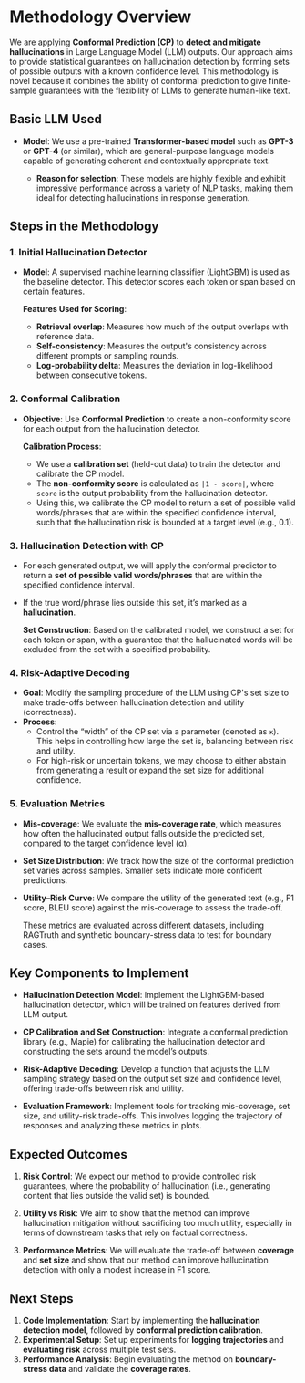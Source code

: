# Methodology Overview

We are applying **Conformal Prediction (CP)** to **detect and mitigate hallucinations** in Large Language Model (LLM) outputs. Our approach aims to provide statistical guarantees on hallucination detection by forming sets of possible outputs with a known confidence level. This methodology is novel because it combines the ability of conformal prediction to give finite-sample guarantees with the flexibility of LLMs to generate human-like text.

## Basic LLM Used

- **Model**: We use a pre-trained **Transformer-based model** such as **GPT-3** or **GPT-4** (or similar), which are general-purpose language models capable of generating coherent and contextually appropriate text.
  
  - **Reason for selection**: These models are highly flexible and exhibit impressive performance across a variety of NLP tasks, making them ideal for detecting hallucinations in response generation.

## Steps in the Methodology

### 1. Initial Hallucination Detector
- **Model**: A supervised machine learning classifier (LightGBM) is used as the baseline detector. This detector scores each token or span based on certain features.
  
  **Features Used for Scoring**:
  - **Retrieval overlap**: Measures how much of the output overlaps with reference data.
  - **Self-consistency**: Measures the output's consistency across different prompts or sampling rounds.
  - **Log-probability delta**: Measures the deviation in log-likelihood between consecutive tokens.

### 2. Conformal Calibration
- **Objective**: Use **Conformal Prediction** to create a non-conformity score for each output from the hallucination detector.
  
  **Calibration Process**:
  - We use a **calibration set** (held-out data) to train the detector and calibrate the CP model.
  - The **non-conformity score** is calculated as `|1 - score|`, where `score` is the output probability from the hallucination detector.
  - Using this, we calibrate the CP model to return a set of possible valid words/phrases that are within the specified confidence interval, such that the hallucination risk is bounded at a target level (e.g., 0.1).

### 3. Hallucination Detection with CP
- For each generated output, we will apply the conformal predictor to return a **set of possible valid words/phrases** that are within the specified confidence interval.
- If the true word/phrase lies outside this set, it’s marked as a **hallucination**.
  
  **Set Construction**: Based on the calibrated model, we construct a set for each token or span, with a guarantee that the hallucinated words will be excluded from the set with a specified probability.

### 4. Risk-Adaptive Decoding
- **Goal**: Modify the sampling procedure of the LLM using CP's set size to make trade-offs between hallucination detection and utility (correctness).
- **Process**:
  - Control the “width” of the CP set via a parameter (denoted as `κ`). This helps in controlling how large the set is, balancing between risk and utility.
  - For high-risk or uncertain tokens, we may choose to either abstain from generating a result or expand the set size for additional confidence.

### 5. Evaluation Metrics
- **Mis-coverage**: We evaluate the **mis-coverage rate**, which measures how often the hallucinated output falls outside the predicted set, compared to the target confidence level (α).
- **Set Size Distribution**: We track how the size of the conformal prediction set varies across samples. Smaller sets indicate more confident predictions.
- **Utility–Risk Curve**: We compare the utility of the generated text (e.g., F1 score, BLEU score) against the mis-coverage to assess the trade-off.
  
  These metrics are evaluated across different datasets, including RAGTruth and synthetic boundary-stress data to test for boundary cases.

## Key Components to Implement

- **Hallucination Detection Model**: Implement the LightGBM-based hallucination detector, which will be trained on features derived from LLM output.
  
- **CP Calibration and Set Construction**: Integrate a conformal prediction library (e.g., Mapie) for calibrating the hallucination detector and constructing the sets around the model’s outputs.

- **Risk-Adaptive Decoding**: Develop a function that adjusts the LLM sampling strategy based on the output set size and confidence level, offering trade-offs between risk and utility.

- **Evaluation Framework**: Implement tools for tracking mis-coverage, set size, and utility-risk trade-offs. This involves logging the trajectory of responses and analyzing these metrics in plots.

## Expected Outcomes

1. **Risk Control**: We expect our method to provide controlled risk guarantees, where the probability of hallucination (i.e., generating content that lies outside the valid set) is bounded.
   
2. **Utility vs Risk**: We aim to show that the method can improve hallucination mitigation without sacrificing too much utility, especially in terms of downstream tasks that rely on factual correctness.

3. **Performance Metrics**: We will evaluate the trade-off between **coverage** and **set size** and show that our method can improve hallucination detection with only a modest increase in F1 score.

## Next Steps

1. **Code Implementation**: Start by implementing the **hallucination detection model**, followed by **conformal prediction calibration**.
2. **Experimental Setup**: Set up experiments for **logging trajectories** and **evaluating risk** across multiple test sets.
3. **Performance Analysis**: Begin evaluating the method on **boundary-stress data** and validate the **coverage rates**.
